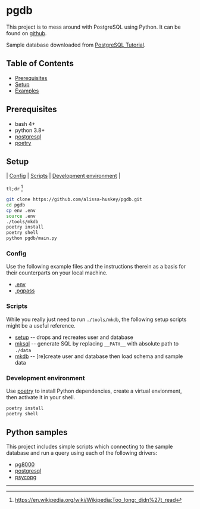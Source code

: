 pgdb
====

This project is to mess around with PostgreSQL using Python. It can be found
on [github][repo].

Sample database downloaded from [PostgreSQL Tutorial][sample-db].

[sample-db]: https://www.postgresqltutorial.com/postgresql-sample-database/
[elephant]: https://www.elephantsql.com/
[poetry]: https://python-poetry.org/
[repo]: https://github.com/alissa-huskey/pgdb.git

Table of Contents
-----------------

* [Prerequisites](#prerequisites)
* [Setup](#setup)
* [Examples](#examples)


Prerequisites
-------------

* bash 4+
* python 3.8+
* [postgresql](https://www.postgresql.org/)
* [poetry][poetry]

Setup
-----

| [Config](#config) | [Scripts](#scripts) | [Development environment](#development-environment) |

`tl;dr` [^*]

```bash
git clone https://github.com/alissa-huskey/pgdb.git
cd pgdb
cp env .env
source .env
./tools/mkdb
poetry install
poetry shell
python pgdb/main.py
```

[^*]: https://en.wikipedia.org/wiki/Wikipedia:Too_long;_didn%27t_read

### Config

Use the following example files and the instructions therein as a basis for
their counterparts on your local machine.

* [.env](env)
* [.pgpass](pgpass)

### Scripts

While you really just need to run `./tools/mkdb`, the following setup scripts
might be a useful reference.

* [setup](tools/setup) -- drops and recreates user and database
* [mksql](tools/mksql) -- generate SQL by replacing `__PATH__` with absolute path to `./data`
* [mkdb](tools/mkdb) -- [re]create user and database then load schema and sample data

### Development environment

Use [poetry][poetry] to install Python dependencies, create a virtual
envionment, then activate it in your shell.

```bash
poetry install
poetry shell
```

Python samples
--------------

This project includes simple scripts which connecting to the sample database
and run a query using each of the following drivers:

* [pg8000](pgdb/db_pg8000.py)
* [postgresql](pgdb/db_postgresql.py)
* [psycopg](pgdb/db_psycopg.py)

----
